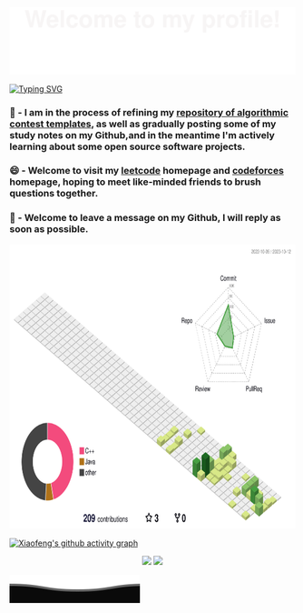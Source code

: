 ![](assets/Bottom_up.svg)

<a href="https://git.io/typing-svg"><img src="https://readme-typing-svg.demolab.com?font=Fira+Code&size=30&pause=1000&color=000000&center=true&vCenter=true&random=false&width=700&height=200&lines=%E5%8C%97%E6%B5%B7%E8%99%BD%E8%B5%8A%EF%BC%8C%E6%89%B6%E6%91%87%E5%8F%AF%E6%8E%A5%EF%BC%8C%E4%B8%9C%E9%9A%85%E5%B7%B2%E9%80%9D%EF%BC%8C%E6%A1%91%E6%A6%86%E9%9D%9E%E6%99%9A" alt="Typing SVG" /></a>

### 🔭 - I am in the process of refining my [repository of algorithmic contest templates](https://github.com/qxf-72/Codeforces-Cpp), as well as gradually posting some of my study notes on my Github,and in the meantime I'm actively learning about some open source software projects.

### 😄 - Welcome to visit my [leetcode](https://leetcode.cn/u/qxf-u/) homepage and [codeforces](https://codeforces.com/profile/qiuxiaofeng) homepage, hoping to meet like-minded friends to brush questions together.

### 💬 - Welcome to leave a message on my Github, I will reply as soon as possible.

<p align="center">
  <img height="500" src="https://raw.githubusercontent.com/qxf-72/qxf-72/main/profile-3d.svg" />
</p>

[![Xiaofeng's github activity graph](https://github-readme-activity-graph.vercel.app/graph?username=qxf-72&theme=github-compact)](https://github.com/ashutosh00710/github-readme-activity-graph)

<p align="center">
  <img height="200" src="https://github-readme-stats.vercel.app/api?username=qxf-72&count_private=true&include_all_commits=true&show_icons=true&custom_title=qxf-72%27s%20GitHub%20stats" />
  <img height="200" src="https://github-readme-stats.vercel.app/api/top-langs/?username=qxf-72&theme=default&show_icons=true&exclude_repo=Obsidian-Notes,nmap,vvv-scanner,qxf-72.github.io,MyWechat,blog,intranet-api,resume,notes" />
</p>

![](assets/Bottom_down.svg)
